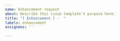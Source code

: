 ```yaml
---
name: Enhancement request
about: Describe this issue template's purpose here.
title: "[ Enhancement ] -  "
labels: enhancement
assignees: ''

---
```



